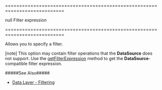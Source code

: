 ===========================================================================
<!--default-->null<!--/default-->
<!--type-->Filter expression<!--/type-->
===========================================================================

<!--shortDescription-->
Allows you to specify a filter.
<!--/shortDescription-->

<!--fullDescription-->
[note] This option may contain filter operations that the **DataSource** does not support. Use the [getFilterExpression](/Documentation/ApiReference/UI_Widgets/dxFilterBuilder/Methods/#getFilterExpression) method to get the **DataSource**-compatible filter expression.

#####See Also#####
- [Data Layer - Filtering](/Documentation/Guide/Data_Layer/Data_Layer/#Reading_Data/Filtering)
<!--/fullDescription-->